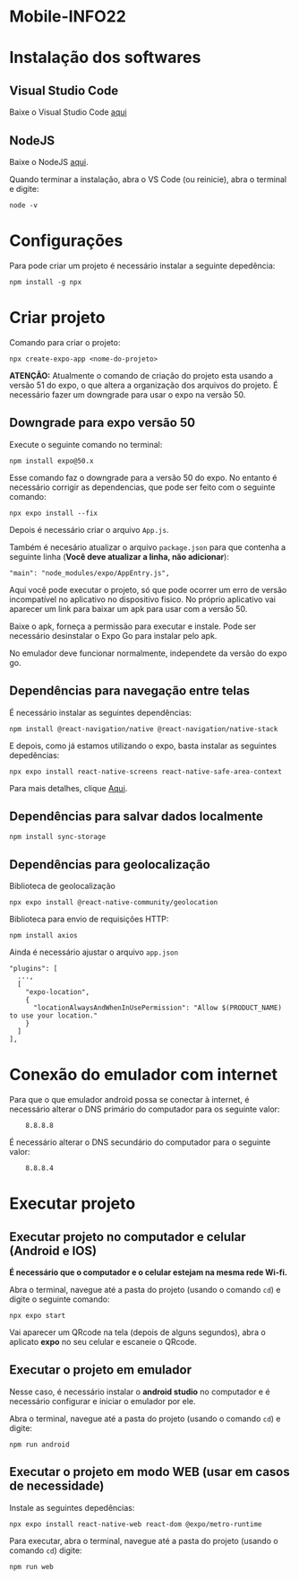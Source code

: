 # Mobile-INFO22

# Instalação dos softwares

## Visual Studio Code

Baixe o Visual Studio Code [aqui](https://code.visualstudio.com/download)

## NodeJS

Baixe o NodeJS [aqui](https://nodejs.org/en).

Quando terminar a instalação, abra o VS Code (ou reinicie), abra o terminal e digite:

    node -v

# Configurações

Para pode criar um projeto é necessário instalar a seguinte depedência:

    npm install -g npx


# Criar projeto

Comando para criar o projeto:

    npx create-expo-app <nome-do-projeto>

**ATENÇÃO:** Atualmente o comando de criação do projeto esta usando a versão 51 do expo, o que altera a organização dos arquivos do projeto. É necessário fazer um downgrade para usar o expo na versão 50.

## Downgrade para expo versão 50

Execute o seguinte comando no terminal:

    npm install expo@50.x

Esse comando faz o downgrade para a versão 50 do expo. No entanto é necessário corrigir as dependencias, que pode ser feito com o seguinte comando:

    npx expo install --fix

Depois é necessário criar o arquivo `App.js`.

Também é necesário atualizar o arquivo `package.json` para que contenha a seguinte linha (**Você deve atualizar a linha, não adicionar**):

    "main": "node_modules/expo/AppEntry.js",

Aqui você pode executar o projeto, só que pode ocorrer um erro de versão incompatível no aplicativo no dispositivo fisico. No próprio aplicativo vai aparecer um link para baixar um apk para usar com a versão 50.

Baixe o apk, forneça a permissão para executar e instale. Pode ser necessário desinstalar o Expo Go para instalar pelo apk.

No emulador deve funcionar normalmente, independete da versão do expo go.

## Dependências para navegação entre telas

É necessário instalar as seguintes dependências:

    npm install @react-navigation/native @react-navigation/native-stack

E depois, como já estamos utilizando o expo, basta instalar as seguintes depedências:

    npx expo install react-native-screens react-native-safe-area-context

Para mais detalhes, clique [Aqui](https://reactnative.dev/docs/navigation#installation-and-setup).

## Dependências para salvar dados localmente

    npm install sync-storage

## Dependências para geolocalização

Biblioteca de geolocalização

    npx expo install @react-native-community/geolocation

Biblioteca para envio de requisições HTTP:

    npm install axios

Ainda é necessário ajustar o arquivo `app.json`

    "plugins": [
      ...,
      [
        "expo-location",
        {
          "locationAlwaysAndWhenInUsePermission": "Allow $(PRODUCT_NAME) to use your location."
        }
      ]
    ],

# Conexão do emulador com internet

Para que o que emulador android possa se conectar à internet, é necessário alterar o DNS primário do computador para os seguinte valor:

        8.8.8.8

É necessário alterar o DNS secundário do computador para o seguinte valor:

        8.8.8.4

# Executar projeto

## Executar projeto no computador e celular (Android e IOS)

**É necessário que o computador e o celular estejam na mesma rede Wi-fi.**

Abra o terminal, navegue até a pasta do projeto (usando o comando `cd`) e digite o seguinte comando:

    npx expo start

Vai aparecer um QRcode na tela (depois de alguns segundos), abra o aplicato **expo** no seu celular e escaneie o QRcode.

## Executar o projeto em emulador

Nesse caso, é necessário instalar o **android studio** no computador e é necessário configurar e iniciar o emulador por ele.

Abra o terminal, navegue até a pasta do projeto (usando o comando `cd`) e digite:

    npm run android

## Executar o projeto em modo WEB (usar em casos de necessidade)

Instale as seguintes depedências:

    npx expo install react-native-web react-dom @expo/metro-runtime

Para executar, abra o terminal, navegue até a pasta do projeto (usando o comando `cd`) digite:

    npm run web